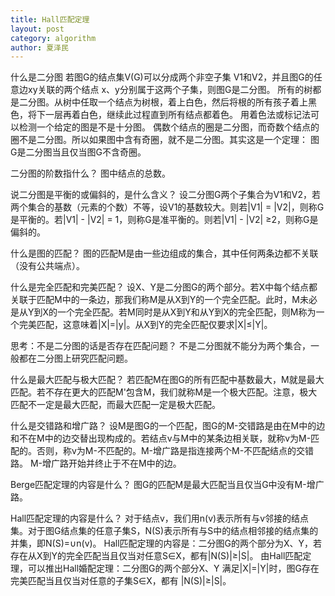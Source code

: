 ```yaml
---
title: Hall匹配定理
layout: post
category: algorithm
author: 夏泽民
---
```

什么是二分图
若图G的结点集V(G)可以分成两个非空子集 V1和V2，并且图G的任意边xy关联的两个结点 x、y分别属于这两个子集，则图G是二分图。
所有的树都是二分图。从树中任取一个结点为树根，着上白色，然后将根的所有孩子着上黑色，将下一层再着白色，继续此过程直到所有结点都着色。
用着色法或标记法可以检测一个给定的图是不是十分图。
偶数个结点的圈是二分图，而奇数个结点的圈不是二分图。所以如果图中含有奇圈，就不是二分图。其实这是一个定理： 图G是二分图当且仅当图G不含奇圈。

二分图的阶数指什么？
图中结点的总数。

说二分图是平衡的或偏斜的，是什么含义？
设二分图G两个子集合为V1和V2，若两个集合的基数（元素的个数）不等，设V1的基数较大。则若|V1| = |V2|，则称G是平衡的。若|V1| - |V2| = 1，则称G是准平衡的。则若|V1| - |V2| ≥2，则称G是偏斜的。

什么是图的匹配？
图的匹配M是由一些边组成的集合，其中任何两条边都不关联（没有公共端点）。

什么是完全匹配和完美匹配？
设X、Y是二分图G的两个部分。若X中每个结点都关联于匹配M中的一条边，那我们称M是从X到Y的一个完全匹配。此时，M未必是从Y到X的一个完全匹配。若M同时是从X到Y和从Y到X的完全匹配，则M称为一个完美匹配，这意味着|X|=|y|。从X到Y的完全匹配仅要求|X|≤|Y|。

思考：不是二分图的话是否存在匹配问题？
不是二分图就不能分为两个集合，一般都在二分图上研究匹配问题。

什么是最大匹配与极大匹配？
若匹配M在图G的所有匹配中基数最大，M就是最大匹配。若不存在更大的匹配M'包含M，我们就称M是一个极大匹配。注意，极大匹配不一定是最大匹配，而最大匹配一定是极大匹配。

什么是交错路和增广路？
设M是图G的一个匹配，图G的M-交错路是由在M中的边和不在M中的边交替出现构成的。若结点v与M中的某条边相关联，就称v为M-匹配的。否则，称v为M-不匹配的。M-增广路是指连接两个M-不匹配结点的交错路。 M-增广路开始并终止于不在M中的边。

Berge匹配定理的内容是什么？
图G的匹配M是最大匹配当且仅当G中没有M-增广路。

Hall匹配定理的内容是什么？
对于结点v，我们用n(v)表示所有与v邻接的结点集。对于图G结点集的任意子集S，N(S)表示所有与S中的结点相邻接的结点集的并集，即N(S)=∪n(v)。
Hall匹配定理的内容是：二分图G的两个部分为X、Y，若存在从X到Y的完全匹配当且仅当对任意S∈X，都有|N(S)|≥|S|。
由Hall匹配定理，可以推出Hall婚配定理：二分图G的两个部分X、Y 满足|X|=|Y|时，图G存在完美匹配当且仅当对任意的子集S∈X，都有 |N(S)|≥|S|。
<!-- more -->

